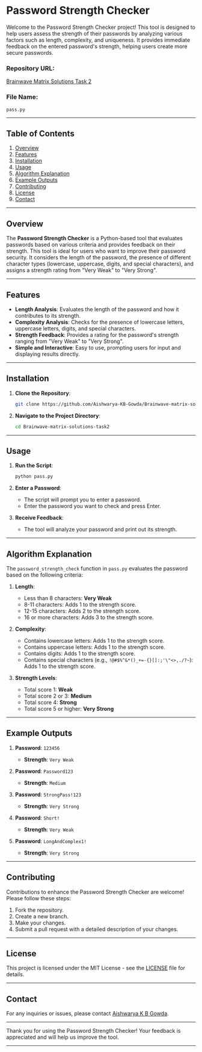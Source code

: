 



# Password Strength Checker

Welcome to the Password Strength Checker project! This tool is designed to help users assess the strength of their passwords by analyzing various factors such as length, complexity, and uniqueness. It provides immediate feedback on the entered password's strength, helping users create more secure passwords.

### Repository URL:
[Brainwave Matrix Solutions Task 2](https://github.com/Aishwarya-KB-Gowda/Brainwave-matrix-solutions-task2)

### File Name:
`pass.py`

---

## Table of Contents

1. [Overview](#overview)
2. [Features](#features)
3. [Installation](#installation)
4. [Usage](#usage)
5. [Algorithm Explanation](#algorithm-explanation)
6. [Example Outputs](#example-outputs)
7. [Contributing](#contributing)
8. [License](#license)
9. [Contact](#contact)

---

## Overview

The **Password Strength Checker** is a Python-based tool that evaluates passwords based on various criteria and provides feedback on their strength. This tool is ideal for users who want to improve their password security. It considers the length of the password, the presence of different character types (lowercase, uppercase, digits, and special characters), and assigns a strength rating from "Very Weak" to "Very Strong".

---

## Features

- **Length Analysis**: Evaluates the length of the password and how it contributes to its strength.
- **Complexity Analysis**: Checks for the presence of lowercase letters, uppercase letters, digits, and special characters.
- **Strength Feedback**: Provides a rating for the password's strength ranging from "Very Weak" to "Very Strong".
- **Simple and Interactive**: Easy to use, prompting users for input and displaying results directly.

---

## Installation

1. **Clone the Repository**:
   ```bash
   git clone https://github.com/Aishwarya-KB-Gowda/Brainwave-matrix-solutions-task2.git
   ```
2. **Navigate to the Project Directory**:
   ```bash
   cd Brainwave-matrix-solutions-task2
   ```

---

## Usage

1. **Run the Script**:
   ```bash
   python pass.py
   ```

2. **Enter a Password**:
   - The script will prompt you to enter a password.
   - Enter the password you want to check and press Enter.

3. **Receive Feedback**:
   - The tool will analyze your password and print out its strength.

---

## Algorithm Explanation

The `password_strength_check` function in `pass.py` evaluates the password based on the following criteria:

1. **Length**:
   - Less than 8 characters: **Very Weak**
   - 8-11 characters: Adds 1 to the strength score.
   - 12-15 characters: Adds 2 to the strength score.
   - 16 or more characters: Adds 3 to the strength score.

2. **Complexity**:
   - Contains lowercase letters: Adds 1 to the strength score.
   - Contains uppercase letters: Adds 1 to the strength score.
   - Contains digits: Adds 1 to the strength score.
   - Contains special characters (e.g., `!@#$%^&*()_+=-{}[]:;'\"<>,./?~`): Adds 1 to the strength score.

3. **Strength Levels**:
   - Total score 1: **Weak**
   - Total score 2 or 3: **Medium**
   - Total score 4: **Strong**
   - Total score 5 or higher: **Very Strong**

---

## Example Outputs

1. **Password**: `123456`
   - **Strength**: `Very Weak`
   
2. **Password**: `Password123`
   - **Strength**: `Medium`
   
3. **Password**: `StrongPass!123`
   - **Strength**: `Very Strong`

4. **Password**: `Short!`
   - **Strength**: `Very Weak`

5. **Password**: `LongAndComplex1!`
   - **Strength**: `Very Strong`

---

## Contributing

Contributions to enhance the Password Strength Checker are welcome! Please follow these steps:

1. Fork the repository.
2. Create a new branch.
3. Make your changes.
4. Submit a pull request with a detailed description of your changes.

---

## License

This project is licensed under the MIT License - see the [LICENSE](https://github.com/Aishwarya-KB-Gowda/Brainwave-matrix-solutions-task2/blob/main/LICENSE) file for details.

---

## Contact

For any inquiries or issues, please contact [Aishwarya K B Gowda](https://github.com/Aishwarya-KB-Gowda).

---

Thank you for using the Password Strength Checker! Your feedback is appreciated and will help us improve the tool.

---
